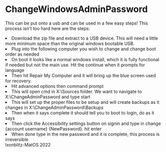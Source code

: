 # ChangeWindowsAdminPassword
This can be put onto a usb and can be used in a few easy steps!
This process isn't too hard here are the steps:
<li>Download the zip file and extract to a USB device. This will need a little more minimum space than the original windows bootable USB.</li>
<li>Plug into the following computer you wish to change and change boot order as needed</li>
<li>On boot it looks like a normal windows install, which it is fully functional if needed but not the main use. Hit the continue when it prompts for language</li>
<li>Then hit Repair My Computer and it will bring up the blue screen used for recovery.</li>
<li>Hit advanced options then command prompt</li>
<li>This will open cmd in X:\Sources folder. We want to navigate to X:\ChangeAdminPassword and type start</li>
<li>This will set up the proper files to be setup and will create backups as it changes in X:\ChangeAdminPassword\Backups</li>
<li>Then when it says complete it should tell you to boot to login, do as it says</li>
<li>Then click the Accessibility settings button on signin and type in change {account username} {NewPassword}. hit enter  </li>
<li>When done type in the new password and it is complete, this process is irreversible</li>
Ixonblitz-MatOS 2022
